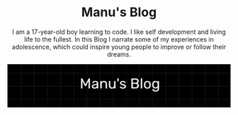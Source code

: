 <div align="center">

# Manu's Blog

I am a 17-year-old boy learning to code. I like self development and living life to the fullest. In this Blog I narrate some of my experiences in adolescence, which could inspire young people to improve or follow their dreams.

![GAME IMAGE]( /public/personalblog.jpg )

</div>